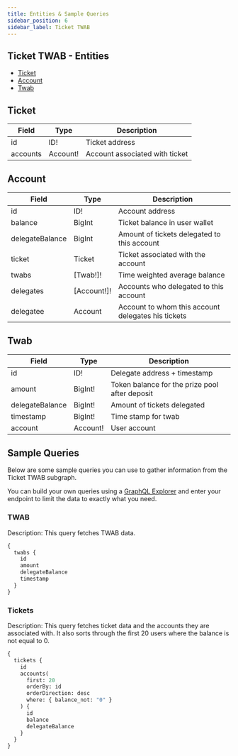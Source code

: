 ```yaml
---
title: Entities & Sample Queries
sidebar_position: 6
sidebar_label: Ticket TWAB
---
```


## Ticket TWAB - Entities

- [Ticket](#ticket)
- [Account](#account)
- [Twab](#twab)

## Ticket

| Field    | Type     | Description                    |
| -------- | -------- | ------------------------------ |
| id       | ID!      | Ticket address                 |
| accounts | Account! | Account associated with ticket |

## Account

| Field           | Type        | Description                                        |
| --------------- | ----------- | -------------------------------------------------- |
| id              | ID!         | Account address                                    |
| balance         | BigInt      | Ticket balance in user wallet                      |
| delegateBalance | BigInt      | Amount of tickets delegated to this account        |
| ticket          | Ticket      | Ticket associated with the account                 |
| twabs           | [Twab!]!    | Time weighted average balance                      |
| delegates       | [Account!]! | Accounts who delegated to this account             |
| delegatee       | Account     | Account to whom this account delegates his tickets |

## Twab

| Field           | Type     | Description                                    |
| --------------- | -------- | ---------------------------------------------- |
| id              | ID!      | Delegate address + timestamp                   |
| amount          | BigInt!  | Token balance for the prize pool after deposit |
| delegateBalance | BigInt!  | Amount of tickets delegated                    |
| timestamp       | BigInt!  | Time stamp for twab                            |
| account         | Account! | User account                                   |

## Sample Queries

Below are some sample queries you can use to gather information from the Ticket TWAB subgraph.

You can build your own queries using a [GraphQL Explorer](https://graphiql-online.com/graphiql) and enter your endpoint to limit the data to exactly what you need.

### TWAB

Description: This query fetches TWAB data.

```graphql
{
  twabs {
    id
    amount
    delegateBalance
    timestamp
  }
}
```

### Tickets

Description: This query fetches ticket data and the accounts they are associated with. It also sorts through the first 20 users where the balance is not equal to 0.

```graphql
{
  tickets {
    id
    accounts(
      first: 20
      orderBy: id
      orderDirection: desc
      where: { balance_not: "0" }
    ) {
      id
      balance
      delegateBalance
    }
  }
}
```
